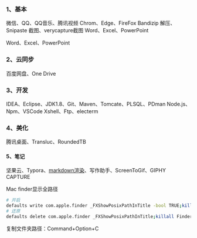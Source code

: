 ### 1、基本

微信、QQ、QQ音乐、腾讯视频
Chrom、Edge、FireFox
Bandizip 解压、Snipaste 截图、verycapture截图
Word、Excel、PowerPoint

Word、Excel、PowerPoint

### 2、云同步

百度网盘、One Drive

### 3、开发

IDEA、Eclipse、JDK1.8、Git、Maven、Tomcate、PLSQL、PDman
Node.js、Npm、VSCode
Xshell、Ftp、electerm

### 4、美化

腾讯桌面、Transluc、RoundedTB

#### 5、笔记

坚果云、Typora、[markdown渲染](https://www.mdnice.com/)、写作助手、ScreenToGif、GIPHY CAPTURE





Mac  finder显示全路径

```bash
# 开启
defaults write com.apple.finder _FXShowPosixPathInTitle -bool TRUE;killall Finder
# 还原
defaults delete com.apple.finder _FXShowPosixPathInTitle;killall Finder
```

复制文件夹路径：Command+Option+C

